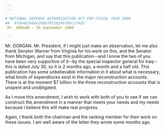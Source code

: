 ```yaml
---
---

# NATIONAL DEFENSE AUTHORIZATION ACT FOR FISCAL YEAR 2009
## `4fd6482946e289bf8518296780c1f4d5`
`Mr. DORGAN — 10 September 2008`

---
```



Mr. DORGAN. Mr. President, if I might just make an observation, let 
me also thank Senator Warner from Virginia for his work on this, and 
the Senator from Michigan, and say that this publication--and I know 
the two of you have been very supportive of it--by the special 
inspector general for Iraq--this is dated July 30, so it is 2 months 
ago, a month and a half old. This publication has some unbelievable 
information in it about what is necessary, what kinds of expenditures 
exist in the major reconstruction accounts. There is at the moment $7 
billion in the three reconstruction accounts that is unspent and 
unobligated.

As I move this amendment, I wish to work with both of you to see if 
we can construct the amendment in a manner that meets your needs and my 
needs because I believe this will make real progress.

Again, I thank both the chairman and the ranking member for their 
work on these issues. I am well aware of the letter they wrote some 
months ago.